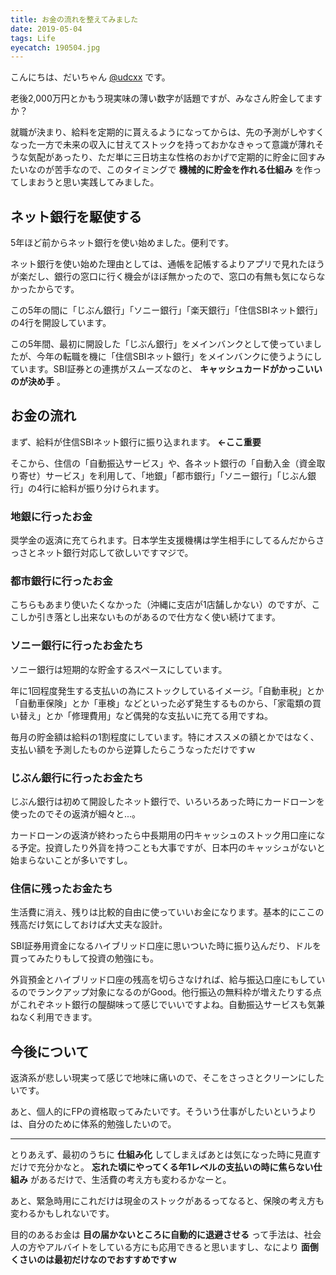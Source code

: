 ```yaml
---
title: お金の流れを整えてみました
date: 2019-05-04
tags: Life
eyecatch: 190504.jpg
---
```


こんにちは、だいちゃん [@udcxx](https://twitter.com/udc_xx) です。

老後2,000万円とかもう現実味の薄い数字が話題ですが、みなさん貯金してますか？

就職が決まり、給料を定期的に貰えるようになってからは、先の予測がしやすくなった一方で未来の収入に甘えてストックを持っておかなきゃって意識が薄れそうな気配があったり、ただ単に三日坊主な性格のおかげで定期的に貯金に回すみたいなのが苦手なので、このタイミングで **機械的に貯金を作れる仕組み** を作ってしまおうと思い実践してみました。


## ネット銀行を駆使する
5年ほど前からネット銀行を使い始めました。便利です。

ネット銀行を使い始めた理由としては、通帳を記帳するよりアプリで見れたほうが楽だし、銀行の窓口に行く機会がほぼ無かったので、窓口の有無も気にならなかったからです。

この5年の間に「じぶん銀行」「ソニー銀行」「楽天銀行」「住信SBIネット銀行」の4行を開設しています。

この5年間、最初に開設した「じぶん銀行」をメインバンクとして使っていましたが、今年の転職を機に「住信SBIネット銀行」をメインバンクに使うようにしています。SBI証券との連携がスムーズなのと、 **キャッシュカードがかっこいいのが決め手** 。

## お金の流れ

まず、給料が住信SBIネット銀行に振り込まれます。 **←ここ重要**

そこから、住信の「自動振込サービス」や、各ネット銀行の「自動入金（資金取り寄せ）サービス」を利用して、「地銀」「都市銀行」「ソニー銀行」「じぶん銀行」の4行に給料が振り分けられます。

### 地銀に行ったお金
奨学金の返済に充てられます。日本学生支援機構は学生相手にしてるんだからさっさとネット銀行対応して欲しいですマジで。

### 都市銀行に行ったお金
こちらもあまり使いたくなかった（沖縄に支店が1店舗しかない）のですが、ここしか引き落とし出来ないものがあるので仕方なく使い続けてます。

### ソニー銀行に行ったお金たち
ソニー銀行は短期的な貯金するスペースにしています。

年に1回程度発生する支払いの為にストックしているイメージ。「自動車税」とか「自動車保険」とか「車検」などといった必ず発生するものから、「家電類の買い替え」とか「修理費用」など偶発的な支払いに充てる用ですね。

毎月の貯金額は給料の1割程度にしています。特にオススメの額とかではなく、支払い額を予測したものから逆算したらこうなっただけですｗ

### じぶん銀行に行ったお金たち
じぶん銀行は初めて開設したネット銀行で、いろいろあった時にカードローンを使ったのでその返済が細々と...。

カードローンの返済が終わったら中長期用の円キャッシュのストック用口座になる予定。投資したり外貨を持つことも大事ですが、日本円のキャッシュがないと始まらないことが多いですし。

### 住信に残ったお金たち
生活費に消え、残りは比較的自由に使っていいお金になります。基本的にここの残高だけ気にしておけば大丈夫な設計。

SBI証券用資金になるハイブリッド口座に思いついた時に振り込んだり、ドルを買ってみたりもして投資の勉強にも。

外貨預金とハイブリッド口座の残高を切らさなければ、給与振込口座にもしているのでランクアップ対象になるのがGood。他行振込の無料枠が増えたりする点がこれぞネット銀行の醍醐味って感じでいいですよね。自動振込サービスも気兼ねなく利用できます。

## 今後について
返済系が悲しい現実って感じで地味に痛いので、そこをさっさとクリーンにしたいです。

あと、個人的にFPの資格取ってみたいです。そういう仕事がしたいというよりは、自分のために体系的勉強したいので。

---

とりあえず、最初のうちに **仕組み化** してしまえばあとは気になった時に見直すだけで充分かなと。 **忘れた頃にやってくる年1レベルの支払いの時に焦らない仕組み** があるだけで、生活費の考え方も変わるかなーと。

あと、緊急時用にこれだけは現金のストックがあるってなると、保険の考え方も変わるかもしれないです。

目的のあるお金は **目の届かないところに自動的に退避させる** って手法は、社会人の方やアルバイトをしている方にも応用できると思いますし、なにより **面倒くさいのは最初だけなのでおすすめですｗ**
